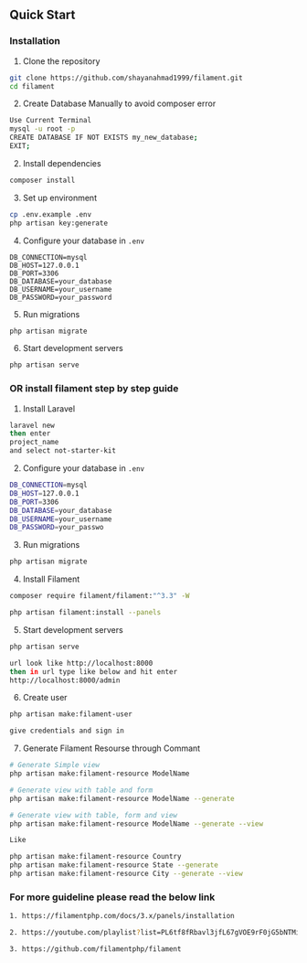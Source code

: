 ## Quick Start

### Installation

1. Clone the repository
```bash
git clone https://github.com/shayanahmad1999/filament.git
cd filament
```

2. Create Database Manually to avoid composer error
```bash
Use Current Terminal
mysql -u root -p
CREATE DATABASE IF NOT EXISTS my_new_database;
EXIT;
```

2. Install dependencies
```bash
composer install
```

3. Set up environment
```bash
cp .env.example .env
php artisan key:generate
```

4. Configure your database in `.env`
```
DB_CONNECTION=mysql
DB_HOST=127.0.0.1
DB_PORT=3306
DB_DATABASE=your_database
DB_USERNAME=your_username
DB_PASSWORD=your_password
```

5. Run migrations
```bash
php artisan migrate
```

6. Start development servers
```bash
php artisan serve
```

### OR install filament step by step guide

1. Install Laravel
```bash
laravel new
then enter
project_name
and select not-starter-kit
```

2. Configure your database in `.env`
```bash
DB_CONNECTION=mysql
DB_HOST=127.0.0.1
DB_PORT=3306
DB_DATABASE=your_database
DB_USERNAME=your_username
DB_PASSWORD=your_passwo
```

3. Run migrations
```bash
php artisan migrate
```

4. Install Filament
```bash
composer require filament/filament:"^3.3" -W

php artisan filament:install --panels
```

5. Start development servers
```bash
php artisan serve

url look like http://localhost:8000
then in url type like below and hit enter
http://localhost:8000/admin
```

6. Create user
```bash
php artisan make:filament-user

give credentials and sign in
```

7. Generate Filament Resourse through Commant
```bash
# Generate Simple view
php artisan make:filament-resource ModelName

# Generate view with table and form
php artisan make:filament-resource ModelName --generate

# Generate view with table, form and view
php artisan make:filament-resource ModelName --generate --view

Like

php artisan make:filament-resource Country
php artisan make:filament-resource State --generate
php artisan make:filament-resource City --generate --view

```

### For more guideline please read the below link
```bash
1. https://filamentphp.com/docs/3.x/panels/installation

2. https://youtube.com/playlist?list=PL6tf8fRbavl3jfL67gVOE9rF0jG5bNTMi&si=4rM8ZNU5APuxfBz5

3. https://github.com/filamentphp/filament
```